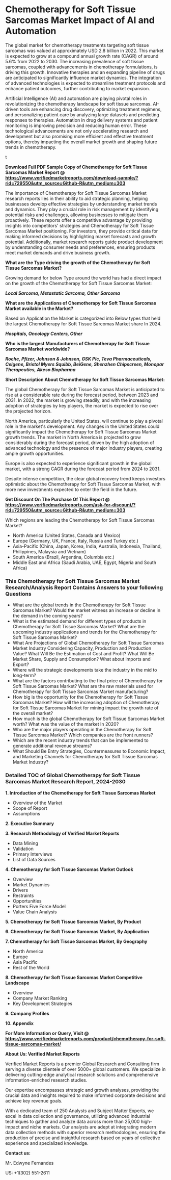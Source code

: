 <meta name="title" content="Global Chemotherapy for Soft Tissue Sarcomas Market Impact of AI and Automation"><meta name="description" content="The global market for chemotherapy treatments targeting soft tissue sarcomas was valued at approximately USD 2.8 billion in 2022. This market is expected to grow at a "><meta name="title" content="Chemotherapy for Soft Tissue Sarcomas Market Size, Share, Scope, Trends, Growth, Opportunities, Analysis, Forecast"><h1>Chemotherapy for Soft Tissue Sarcomas Market Impact of AI and Automation</h1><p>The global market for chemotherapy treatments targeting soft tissue sarcomas was valued at approximately USD 2.8 billion in 2022. This market is expected to grow at a compound annual growth rate (CAGR) of around 5.6% from 2022 to 2030. The increasing prevalence of soft tissue sarcomas, coupled with advancements in chemotherapy formulations, is driving this growth. Innovative therapies and an expanding pipeline of drugs are anticipated to significantly influence market dynamics. The integration of advanced technologies is expected to streamline treatment protocols and enhance patient outcomes, further contributing to market expansion.</p><p>Artificial Intelligence (AI) and automation are playing pivotal roles in revolutionizing the chemotherapy landscape for soft tissue sarcomas. AI-driven tools are enhancing drug discovery, optimizing treatment regimens, and personalizing patient care by analyzing large datasets and predicting responses to therapies. Automation in drug delivery systems and patient monitoring is improving precision and reducing human error. These technological advancements are not only accelerating research and development but also promising more efficient and effective treatment options, thereby impacting the overall market growth and shaping future trends in chemotherapy.</p>t</p><p id="" class=""><strong>Download Full PDF Sample Copy of Chemotherapy for Soft Tissue Sarcomas Market Report @ <a href="https://www.verifiedmarketreports.com/download-sample/?rid=729550&utm_source=Github-R&utm_medium=303" target="_blank">https://www.verifiedmarketreports.com/download-sample/?rid=729550&utm_source=Github-R&utm_medium=303</a></strong></p><p>The importance of&nbsp;Chemotherapy for Soft Tissue Sarcomas Market research reports lies in their ability to aid strategic planning, helping businesses develop effective strategies by understanding market trends and dynamics. They play a crucial role in risk management by identifying potential risks and challenges, allowing businesses to mitigate them proactively. These reports offer a competitive advantage by providing insights into competitors' strategies and Chemotherapy for Soft Tissue Sarcomas Market positioning. For investors, they provide critical data for making informed decisions by highlighting market forecasts and growth potential. Additionally, market research reports guide product development by understanding consumer needs and preferences, ensuring products meet market demands and drive business growth.</p><p><strong>What are the&nbsp;Type driving the growth of the Chemotherapy for Soft Tissue Sarcomas Market?</strong></p><p id="" class="">Growing demand for below Type around the world has had a direct impact on the growth of the Chemotherapy for Soft Tissue Sarcomas Market:</p><em><strong>Local Sarcoma, Metastatic Sarcoma, Other Sarcoma</strong></em></p><strong>What are the&nbsp;Applications&nbsp;of Chemotherapy for Soft Tissue Sarcomas Market available in the Market?</strong></p><p id="" class="">Based on Application the Market is categorized into Below types that held the largest Chemotherapy for Soft Tissue Sarcomas Market share In 2024.</p><em><strong>Hospitals, Oncology Centers, Other</strong></em></p><strong>Who is the largest Manufacturers of Chemotherapy for Soft Tissue Sarcomas Market worldwide?</strong></p><p><em><strong>Roche, Pfizer, Johnson & Johnson, GSK Plc, Teva Pharmaceuticals, Celgene, Bristol Myers Squibb, BeiGene, Shenzhen Chipscreen, Monopar Therapeutics, Akeso Biopharma</strong></em></p><p id="" class=""><strong>Short Description About Chemotherapy for Soft Tissue Sarcomas Market:</strong></p><p>The global Chemotherapy for Soft Tissue Sarcomas Market is anticipated to rise at a considerable rate during the forecast period, between 2023 and 2031. In 2022, the market is growing steadily, and with the increasing adoption of strategies by key players, the market is expected to rise over the projected horizon.</p><p>North America, particularly the United States, will continue to play a pivotal role in the market's development. Any changes in the United States could significantly impact the Chemotherapy for Soft Tissue Sarcomas Market growth trends. The market in North America is projected to grow considerably during the forecast period, driven by the high adoption of advanced technology and the presence of major industry players, creating ample growth opportunities.</p><p>Europe is also expected to experience significant growth in the global market, with a strong CAGR during the forecast period from 2024 to 2031.</p><p>Despite intense competition, the clear global recovery trend keeps investors optimistic about the Chemotherapy for Soft Tissue Sarcomas Market, with more new investments expected to enter the field in the future.</p><p id="" class=""><strong>Get Discount On The Purchase Of This Report @ <a href="https://www.verifiedmarketreports.com/ask-for-discount/?rid=729550&utm_source=Github-R&utm_medium=303" target="_blank">https://www.verifiedmarketreports.com/ask-for-discount/?rid=729550&utm_source=Github-R&utm_medium=303</a></strong></p>Which regions are leading the Chemotherapy for Soft Tissue Sarcomas Market?</p><ul><li>North America (United States, Canada and Mexico)</li><li>Europe (Germany, UK, France, Italy, Russia and Turkey etc.)</li><li>Asia-Pacific (China, Japan, Korea, India, Australia, Indonesia, Thailand, Philippines, Malaysia and Vietnam)</li><li>South America (Brazil, Argentina, Columbia etc.)</li><li>Middle East and Africa (Saudi Arabia, UAE, Egypt, Nigeria and South Africa)</li></ul><h3 id="" class="">This Chemotherapy for Soft Tissue Sarcomas Market Research/Analysis Report Contains Answers to your following Questions</h3><ul><li>What are the global trends in the Chemotherapy for Soft Tissue Sarcomas Market? Would the market witness an increase or decline in the demand in the coming years?</li><li>What is the estimated demand for different types of products in Chemotherapy for Soft Tissue Sarcomas Market? What are the upcoming industry applications and trends for the Chemotherapy for Soft Tissue Sarcomas Market?</li><li>What Are Projections of Global Chemotherapy for Soft Tissue Sarcomas Market Industry Considering Capacity, Production and Production Value? What Will Be the Estimation of Cost and Profit? What Will Be Market Share, Supply and Consumption? What about imports and Export?</li><li>Where will the strategic developments take the industry in the mid to long-term?</li><li>What are the factors contributing to the final price of Chemotherapy for Soft Tissue Sarcomas Market? What are the raw materials used for Chemotherapy for Soft Tissue Sarcomas Market manufacturing?</li><li>How big is the opportunity for the Chemotherapy for Soft Tissue Sarcomas Market? How will the increasing adoption of Chemotherapy for Soft Tissue Sarcomas Market for mining impact the growth rate of the overall market?</li><li>How much is the global Chemotherapy for Soft Tissue Sarcomas Market worth? What was the value of the market In 2020?</li><li>Who are the major players operating in the Chemotherapy for Soft Tissue Sarcomas Market? Which companies are the front runners?</li><li>Which are the recent industry trends that can be implemented to generate additional revenue streams?</li><li>What Should Be Entry Strategies, Countermeasures to Economic Impact, and Marketing Channels for Chemotherapy for Soft Tissue Sarcomas Market Industry?</li></ul><h3 id="" class="">Detailed TOC of Global Chemotherapy for Soft Tissue Sarcomas Market Research Report, 2024-2030</h3><p id="" class=""><strong>1. Introduction of the Chemotherapy for Soft Tissue Sarcomas Market</strong></p><ul><li>Overview of the Market</li><li>Scope of Report</li><li>Assumptions</li></ul><p id="" class=""><strong>2. Executive Summary</strong></p><p id="" class=""><strong>3. Research Methodology of Verified Market Reports</strong></p><ul><li>Data Mining</li><li>Validation</li><li>Primary Interviews</li><li>List of Data Sources</li></ul><p id="" class=""><strong>4. Chemotherapy for Soft Tissue Sarcomas Market Outlook</strong></p><ul><li>Overview</li><li>Market Dynamics</li><li>Drivers</li><li>Restraints</li><li>Opportunities</li><li>Porters Five Force Model</li><li>Value Chain Analysis</li></ul><p id="" class=""><strong>5. Chemotherapy for Soft Tissue Sarcomas Market, By Product</strong></p><p id="" class=""><strong>6. Chemotherapy for Soft Tissue Sarcomas Market, By Application</strong></p><p id="" class=""><strong>7. Chemotherapy for Soft Tissue Sarcomas Market, By Geography</strong></p><ul><li>North America</li><li>Europe</li><li>Asia Pacific</li><li>Rest of the World</li></ul><p id="" class=""><strong>8. Chemotherapy for Soft Tissue Sarcomas Market Competitive Landscape</strong></p><ul><li>Overview</li><li>Company Market Ranking</li><li>Key Development Strategies</li></ul><p id="" class=""><strong>9. Company Profiles</strong></p><p id="" class=""><strong>10. Appendix</strong></p><p id="" class=""><strong>For More Information or Query, Visit @ <a href="https://www.verifiedmarketreports.com/product/chemotherapy-for-soft-tissue-sarcomas-market/" target="_blank">https://www.verifiedmarketreports.com/product/chemotherapy-for-soft-tissue-sarcomas-market/</a></strong></p><p id="" class=""><strong>About Us: Verified Market Reports</strong></p><p id="" class="">Verified Market Reports is a premier Global Research and Consulting firm serving a diverse clientele of over 5000+ global customers. We specialize in delivering cutting-edge analytical research solutions and comprehensive information-enriched research studies.</p><p id="" class="">Our expertise encompasses strategic and growth analyses, providing the crucial data and insights required to make informed corporate decisions and achieve key revenue goals.</p><p id="" class="">With a dedicated team of 250 Analysts and Subject Matter Experts, we excel in data collection and governance, utilizing advanced industrial techniques to gather and analyze data across more than 25,000 high-impact and niche markets. Our analysts are adept at integrating modern data collection methods with superior research methodologies, ensuring the production of precise and insightful research based on years of collective experience and specialized knowledge.</p><p id="" class=""><strong>Contact us:</strong></p><p id="" class="">Mr. Edwyne Fernandes</p><p id="" class="">US: +1(302) 551-2611</p>